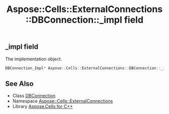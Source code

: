 ﻿---
title: Aspose::Cells::ExternalConnections::DBConnection::_impl field
linktitle: _impl
second_title: Aspose.Cells for C++ API Reference
description: 'Aspose::Cells::ExternalConnections::DBConnection::_impl field. The implementation object in C++.'
type: docs
weight: 1500
url: /cpp/aspose.cells.externalconnections/dbconnection/_impl/
---
## _impl field


The implementation object.

```cpp
DBConnection_Impl* Aspose::Cells::ExternalConnections::DBConnection::_impl
```

## See Also

* Class [DBConnection](../)
* Namespace [Aspose::Cells::ExternalConnections](../../)
* Library [Aspose.Cells for C++](../../../)
